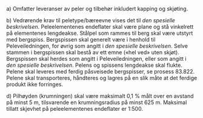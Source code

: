 a) Omfatter leveranser av peler og tilbehør inkludert kapping og skjøting.

b) Vedrørende krav til peletype/bæreevne vises det til *den spesielle beskrivelsen*.
Peleelementenes endeflater skal være plane og stå vinkelrett på elementenes lengdeakse.
Stålpel som rammes til berg skal være utstyrt med bergspiss. Bergspissen skal generelt være i henhold til Peleveiledningen, for øvrig som angitt i *den spesielle beskrivelsen*. Selve stammen i bergspissen skal bestå av ett emne («hel ved» uten skjøt). Bergspissen skal herdes som angitt i Peleveiledningen, eller som angitt i *den spesielle beskrivelsen*. Pelens og spissens lengdeakse skal flukte.
Pelene skal leveres med ferdig påsveisede bergspisser, se prosess 83.822.
Pelene skal transporteres, håndteres og lagres på en slik måte at det ferdige produkt ikke forringes.

d) Pilhøyden (krumningen) skal være maksimalt 0,1 % målt over en avstand på minst 5 m, tilsvarende en krumningsradius på minst 625 m.
Maksimal tillatt skjevhet på peleelementenes endeflater er 1:500.

